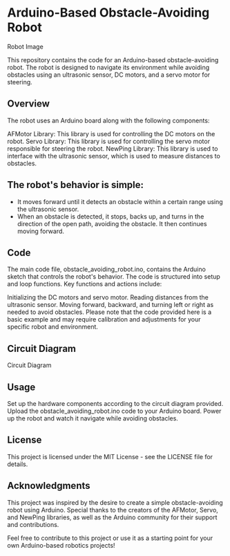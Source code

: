 # Arduino-Based Obstacle-Avoiding Robot

Robot Image

This repository contains the code for an Arduino-based obstacle-avoiding robot. The robot is designed to navigate its environment while avoiding obstacles using an ultrasonic sensor, DC motors, and a servo motor for steering.

## Overview
The robot uses an Arduino board along with the following components:

AFMotor Library: This library is used for controlling the DC motors on the robot.
Servo Library: This library is used for controlling the servo motor responsible for steering the robot.
NewPing Library: This library is used to interface with the ultrasonic sensor, which is used to measure distances to obstacles.

## The robot's behavior is simple:

* It moves forward until it detects an obstacle within a certain range using the ultrasonic sensor.
* When an obstacle is detected, it stops, backs up, and turns in the direction of the open path, avoiding the obstacle.
It then continues moving forward.

## Code
The main code file, obstacle_avoiding_robot.ino, contains the Arduino sketch that controls the robot's behavior. The code is structured into setup and loop functions. Key functions and actions include:

Initializing the DC motors and servo motor.
Reading distances from the ultrasonic sensor.
Moving forward, backward, and turning left or right as needed to avoid obstacles.
Please note that the code provided here is a basic example and may require calibration and adjustments for your specific robot and environment.

## Circuit Diagram
Circuit Diagram

## Usage
Set up the hardware components according to the circuit diagram provided.
Upload the obstacle_avoiding_robot.ino code to your Arduino board.
Power up the robot and watch it navigate while avoiding obstacles.
## License
This project is licensed under the MIT License - see the LICENSE file for details.

## Acknowledgments
This project was inspired by the desire to create a simple obstacle-avoiding robot using Arduino.
Special thanks to the creators of the AFMotor, Servo, and NewPing libraries, as well as the Arduino community for their support and contributions.


Feel free to contribute to this project or use it as a starting point for your own Arduino-based robotics projects!
